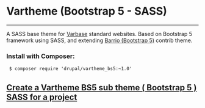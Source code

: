# Vartheme (Bootstrap 5 - SASS)
---

A SASS base theme for 
[Varbase](https://www.drupal.org/project/varbase) standard websites.
 Based on Bootstrap 5 framework using SASS,
  and extending
 [Barrio (Bootstrap 5)](https://www.drupal.org/project/bootstrap_barrio) 
contrib theme.

### Install with Composer:
```
 $ composer require 'drupal/vartheme_bs5:~1.0'
```

## [Create a Vartheme BS5 sub theme ( Bootstrap 5 ) SASS for a project](https://github.com/Vardot/vartheme_bs5/tree/1.0.x/scripts)

